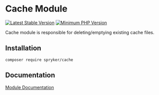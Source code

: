 # Cache Module
[![Latest Stable Version](https://poser.pugx.org/spryker/cache/v/stable.svg)](https://packagist.org/packages/spryker/cache)
[![Minimum PHP Version](https://img.shields.io/badge/php-%3E%3D%207.4-8892BF.svg)](https://php.net/)

Cache module is responsible for deleting/emptying existing cache files.

## Installation

```
composer require spryker/cache
```

## Documentation

[Module Documentation](https://academy.spryker.com/developing_with_spryker/module_guide/modules.html)
